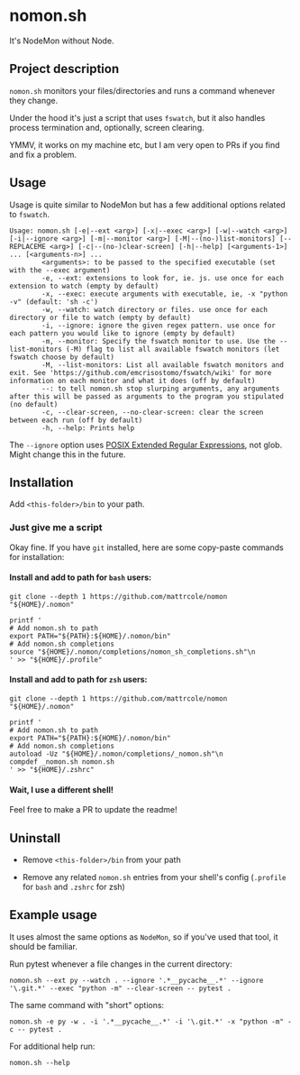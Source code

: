 # nomon.sh

It's NodeMon without Node.

## Project description

`nomon.sh` monitors your files/directories and runs a command whenever they change.

Under the hood it's just a script that uses `fswatch`, but it also handles process termination and, optionally, screen clearing.

YMMV, it works on my machine etc, but I am very open to PRs if you find and fix a problem.

## Usage

Usage is quite similar to NodeMon but has a few additional options related to `fswatch`.

```shell
Usage: nomon.sh [-e|--ext <arg>] [-x|--exec <arg>] [-w|--watch <arg>] [-i|--ignore <arg>] [-m|--monitor <arg>] [-M|--(no-)list-monitors] [--REPLACEME <arg>] [-c|--(no-)clear-screen] [-h|--help] [<arguments-1>] ... [<arguments-n>] ...
        <arguments>: to be passed to the specified executable (set with the --exec argument)
        -e, --ext: extensions to look for, ie. js. use once for each extension to watch (empty by default)
        -x, --exec: execute arguments with executable, ie, -x "python -v" (default: 'sh -c')
        -w, --watch: watch directory or files. use once for each directory or file to watch (empty by default)
        -i, --ignore: ignore the given regex pattern. use once for each pattern you would like to ignore (empty by default)
        -m, --monitor: Specify the fswatch monitor to use. Use the --list-monitors (-M) flag to list all available fswatch monitors (let fswatch choose by default)
        -M, --list-monitors: List all available fswatch monitors and exit. See 'https://github.com/emcrisostomo/fswatch/wiki' for more information on each monitor and what it does (off by default)
        --: to tell nomon.sh stop slurping arguments, any arguments after this will be passed as arguments to the program you stipulated (no default)
        -c, --clear-screen, --no-clear-screen: clear the screen between each run (off by default)
        -h, --help: Prints help
```

The `--ignore` option uses [POSIX Extended Regular Expressions](https://pubs.opengroup.org/onlinepubs/9699919799/basedefs/V1_chap09.html#tag_09_04), not glob. Might change this in the future.

## Installation


Add `<this-folder>/bin` to your path.

### Just give me a script

Okay fine. If you have `git` installed, here are some copy-paste commands for installation:

#### Install and add to path for `bash` users:

```shell
git clone --depth 1 https://github.com/mattrcole/nomon "${HOME}/.nomon"

printf '
# Add nomon.sh to path
export PATH="${PATH}:${HOME}/.nomon/bin"
# Add nomon.sh completions
source "${HOME}/.nomon/completions/nomon_sh_completions.sh"\n
' >> "${HOME}/.profile"
```



#### Install and add to path for `zsh` users:

```shell
git clone --depth 1 https://github.com/mattrcole/nomon "${HOME}/.nomon"

printf '
# Add nomon.sh to path
export PATH="${PATH}:${HOME}/.nomon/bin"
# Add nomon.sh completions
autoload -Uz "${HOME}/.nomon/completions/_nomon.sh"\n
compdef _nomon.sh nomon.sh
' >> "${HOME}/.zshrc"
```

#### Wait, I use a different shell!

Feel free to make a PR to update the readme!

## Uninstall


- Remove `<this-folder>/bin` from your path

- Remove any related `nomon.sh` entries from your shell's config (`.profile` for `bash` and `.zshrc` for zsh)


## Example usage

It uses almost the same options as `NodeMon`, so if you've used that tool, it should be familiar.

Run pytest whenever a file changes in the current directory:

`nomon.sh --ext py --watch . --ignore '.*__pycache__.*' --ignore '\.git.*' --exec "python -m" --clear-screen -- pytest .`

The same command with "short" options:

`nomon.sh -e py -w . -i '.*__pycache__.*' -i '\.git.*' -x "python -m" -c -- pytest .`


For additional help run:

`nomon.sh --help`
